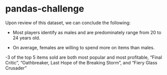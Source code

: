 # pandas-challenge

Upon review of this dataset, we can conclude the following:

- Most players identify as males and are predominately range from 20 to 24 years old.

- On average, females are willing to spend more on items than males.

-3 of the top 5 items sold are both most popular and most profitable, “Final Critic”, 
“Oathbreaker, Last Hope of the Breaking Storm”, and “Fiery Glass Crusader”

